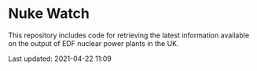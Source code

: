 # Nuke Watch

This repository includes code for retrieving the latest information available on the output of EDF nuclear power plants in the UK.

Last updated: 2021-04-22 11:09